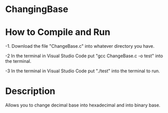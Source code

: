 # ChangingBase

# How to Compile and Run
-1. Download the file "ChangeBase.c" into whatever directory you have.

-2  In the terminal in Visual Studio Code put "gcc ChangeBase.c -o test" into the terminal.

-3 In the terminal in Visual Studio Code put "./test" into the terminal to run.

# Description
Allows you to change decimal base into hexadecimal and into binary base.
